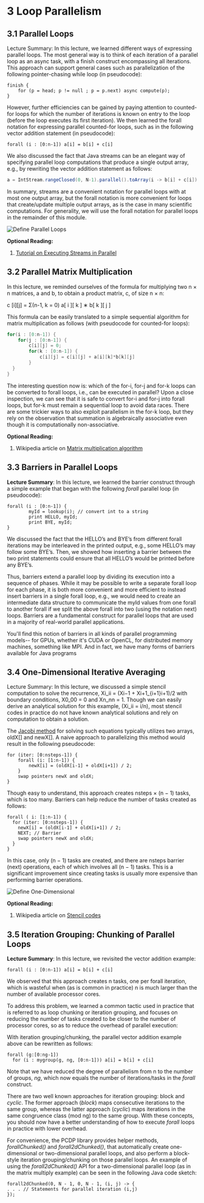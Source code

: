 # 3 Loop Parallelism

## 3.1 Parallel Loops

Lecture Summary: In this lecture, we learned different ways of expressing parallel loops. 
The most general way is to think of each iteration of a parallel loop as an async task, 
with a finish construct encompassing all iterations. This approach can support general 
cases such as parallelization of the following pointer-chasing while loop (in pseudocode):

```
finish {
	for (p = head; p != null ; p = p.next) async compute(p);
}
```

However, further efficiencies can be gained by paying attention to counted-for loops for 
which the number of iterations is known on entry to the loop (before the loop executes its first iteration). 
We then learned the forall notation for expressing parallel counted-for loops, 
such as in the following vector addition statement (in pseudocode):


```
forall (i : [0:n-1]) a[i] = b[i] + c[i]
```

 We also discussed the fact that Java streams can be an elegant way of specifying parallel loop 
 computations that produce a single output array, e.g., by rewriting the vector addition statement as follows:


```java
a = IntStream.rangeClosed(0, N-1).parallel().toArray(i -> b[i] + c[i]);
```

In summary, streams are a convenient notation for parallel loops with at most one output array, 
but the forall notation is more convenient for loops that create/update multiple output arrays, 
as is the case in many scientific computations. For generality, we will use the forall notation 
for parallel loops in the remainder of this module.

![Define Parallel Loops](images/parallel_lec3_loops.png)

**Optional Reading:**

1. [Tutorial on Executing Streams in Parallel](https://docs.oracle.com/javase/tutorial/collections/streams/parallelism.html#executing_streams_in_parallel)


## 3.2 Parallel Matrix Multiplication

In this lecture, we reminded ourselves of the formula for multiplying two n × n matrices, a and b, 
to obtain a product matrix, c, of size n × n:

 c [i][j] = &Sigma;(n-1, k = 0) a[ i ][ k ] ∗ b[ k ][ j ]

 
 This formula can be easily translated to a simple sequential algorithm 
 for matrix multiplication as follows (with pseudocode for counted-for loops):

```java
for(i : [0:n-1]) {
	for(j : [0:n-1]) {
		c[i][j] = 0;
		for(k : [0:n-1]) {
      		c[i][j] = c[i][j] + a[i][k]*b[k][j]
    	}
  }
}
```
The interesting question now is: which of the for-i, for-j and for-k loops can be converted to forall loops, i.e., can be executed in parallel? Upon a close inspection, we can see that it is safe to convert for-i and for-j into forall loops, but for-k must remain a sequential loop to avoid data races. There are some trickier ways to also exploit parallelism in the for-k loop, but they rely on the observation that summation is algebraically associative even though it is computationally non-associative.

**Optional Reading:**

1. Wikipedia article on [Matrix multiplication algorithm](https://en.wikipedia.org/wiki/Matrix_multiplication_algorithm)

## 3.3 Barriers in Parallel Loops

**Lecture Summary**: In this lecture, we learned the barrier construct through a simple 
example that began with the following *forall* parallel loop (in pseudocode):

```
forall (i : [0:n-1]) {
        myId = lookup(i); // convert int to a string 
        print HELLO, myId;
        print BYE, myId;
}
```

We discussed the fact that the HELLO’s and BYE’s from different forall iterations may be interleaved 
in the printed output, e.g., some HELLO’s may follow some BYE’s. Then, we showed how inserting 
a barrier between the two print statements could ensure that all HELLO’s would be printed before any BYE’s.

Thus, barriers extend a parallel loop by dividing its execution into a sequence of phases. 
While it may be possible to write a separate forall loop for each phase, it is both more 
convenient and more efficient to instead insert barriers in a single forall loop, e.g., 
we would need to create an intermediate data structure to communicate the myId values 
from one forall to another forall if we split the above forall into two (using the notation next) loops. 
Barriers are a fundamental construct for parallel loops that are used in a majority of real-world parallel applications.

You'll find this notion of barriers in all kinds of parallel programming
models-- for GPUs, whether it's CUDA or OpenCL, for distributed memory
machines, something like MPI.
And in fact, we have many forms of barriers available for Java programs

## 3.4 One-Dimensional Iterative Averaging

Lecture Summary: In this lecture, we discussed a simple stencil computation to solve the recurrence,
 Xi_ii​ = (Xi−1 + Xi+1_{i+1}i+1​)/2 with boundary conditions, X0_00​ = 0 and Xn_nn​ = 1. Though we can easily derive an analytical solution for this example, (Xi_ii​ = i/n), most stencil codes in practice do not have known analytical solutions and rely on computation to obtain a solution.
 
The [Jacobi method](https://en.wikipedia.org/wiki/Jacobi_method) for solving such equations typically utilizes two arrays, oldX[] and newX[]. A naive approach to parallelizing this method would result in the following pseudocode:

```
for (iter: [0:nsteps-1]) {
	forall (i: [1:n-1]) {
		newX[i] = (oldX[i-1] + oldX[i+1]) / 2;
	}
  	swap pointers newX and oldX;
}
```
Though easy to understand, this approach creates nsteps × (n − 1) tasks, 
which is too many. Barriers can help reduce the number of tasks created as follows:


```
forall ( i: [1:n-1]) {
  for (iter: [0:nsteps-1]) {
    newX[i] = (oldX[i-1] + oldX[i+1]) / 2;
    NEXT; // Barrier
    swap pointers newX and oldX;
  }
}
```
In this case, only (n − 1) tasks are created, and there are nsteps barrier (next) operations, each of which involves all (n − 1) tasks. This is a significant improvement since creating tasks is usually more expensive than performing barrier operations.

![Define One-Dimensional](images/parallel_lec3_onedimensional.png)

**Optional Reading:**

1. Wikipedia article on [Stencil codes](https://en.wikipedia.org/wiki/Stencil_code)


## 3.5 Iteration Grouping: Chunking of Parallel Loops

**Lecture Summary**: In this lecture, we revisited the vector addition example:

```
forall (i : [0:n-1]) a[i] = b[i] + c[i]
```
We observed that this approach creates n tasks, one per forall iteration, which is wasteful when (as is common in practice) n is much larger than the number of available processor cores.

To address this problem, we learned a common tactic used in practice that is referred to as loop chunking or iteration grouping, and focuses on reducing the number of tasks created to be closer to the number of processor cores, so as to reduce the overhead of parallel execution:

With iteration grouping/chunking, the parallel vector addition example above can be rewritten as follows:

```
forall (g:[0:ng-1])
  for (i : mygroup(g, ng, [0:n-1])) a[i] = b[i] + c[i]
```

Note that we have reduced the degree of parallelism from n to the number of groups, *ng*, which now equals the number of iterations/tasks in the *forall* construct.

There are two well known approaches for iteration grouping: block and *cyclic*. The former approach (*block*) maps consecutive iterations to the same group, whereas the latter approach (*cyclic*) maps iterations in the same congruence class (mod ng) to the same group. With these concepts, you should now have a better understanding of how to execute *forall* loops in practice with lower overhead.

For convenience, the PCDP library provides helper methods, *forallChunked()* and *forall2dChunked()*, that automatically create one-dimensional or two-dimensional parallel loops, and also perform a block-style iteration grouping/chunking on those parallel loops. An example of using the *forall2dChunked()* API for a two-dimensional parallel loop (as in the matrix multiply example) can be seen in the following Java code sketch:

```
forall2dChunked(0, N - 1, 0, N - 1, (i, j) -> {
. . . // Statements for parallel iteration (i,j)
});

``` 
